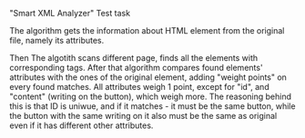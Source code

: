 "Smart XML Analyzer" Test task

The algorithm gets the information about HTML element from the original file, namely its attributes.

Then The algotith scans different page, finds all the elements with corresponding tags. After that algorithm compares found elements' attributes with the ones of the original element, adding "weight points" on every found matches. 
All attributes weigh 1 point, except for "id", and "content" (writing on the button), which weigh more.
The reasoning behind this is that ID is uniwue, and if it matches - it must be the same button, while the button with the same writing on it also must be the same as original even if it has different other attributes.
